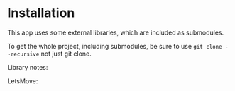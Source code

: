 #  Installation

This app uses some external libraries, which are included as submodules.

To get the whole project, including submodules, be sure to use
`git clone --recursive` not just git clone.


Library notes:

LetsMove:


